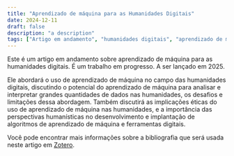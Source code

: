 ```yaml
---
title: "Aprendizado de máquina para as Humanidades Digitais"
date: 2024-12-11
draft: false
description: "a description"
tags: ["Artigo em andamento", "humanidades digitais", "aprendizado de máquina"]
---
```


Este é um artigo em andamento sobre aprendizado de máquina para as humanidades digitais. É um trabalho em progresso. A ser lançado em 2025.

Ele abordará o uso de aprendizado de máquina no campo das humanidades digitais, discutindo o potencial do aprendizado de máquina para analisar e interpretar grandes quantidades de dados nas humanidades, os desafios e limitações dessa abordagem. Também discutirá as implicações éticas do uso de aprendizado de máquina nas humanidades, e a importância das perspectivas humanísticas no desenvolvimento e implantação de algoritmos de aprendizado de máquina e ferramentas digitais.

Você pode encontrar mais informações sobre a bibliografia que será usada neste artigo em [Zotero](https://www.zotero.org/groups/5695080/).